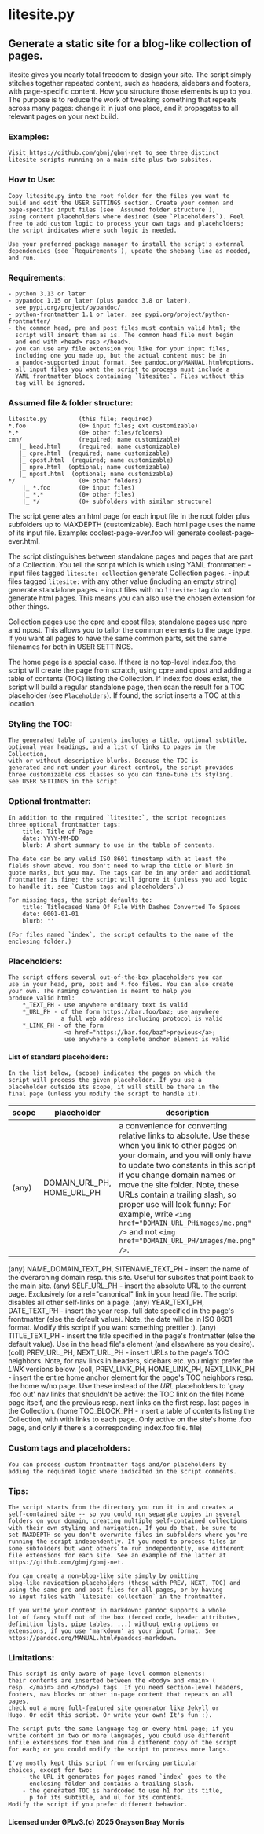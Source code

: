 # litesite.py

## Generate a static site for a blog-like collection of pages.

litesite gives you nearly total freedom to design your site. The
script simply stitches together repeated content, such as headers,
sidebars and footers, with page-specific content. How you structure
those elements is up to you. The purpose is to reduce the work of
tweaking something that repeats across many pages: change it in
just one place, and it propagates to all relevant pages on your
next build.

### Examples: 
    Visit https://github.com/gbmj/gbmj-net to see three distinct
    litesite scripts running on a main site plus two subsites.

### How to Use:
    Copy litesite.py into the root folder for the files you want to
    build and edit the USER SETTINGS section. Create your common and
    page-specific input files (see `Assumed folder structure`),
    using content placeholders where desired (see `Placeholders`). Feel
    free to add custom logic to process your own tags and placeholders;
    the script indicates where such logic is needed.

    Use your preferred package manager to install the script's external
    dependencies (see `Requirements`), update the shebang line as needed,
    and run.

### Requirements:
    - python 3.13 or later
    - pypandoc 1.15 or later (plus pandoc 3.8 or later),
      see pypi.org/project/pypandoc/
    - python-frontmatter 1.1 or later, see pypi.org/project/python-frontmatter/
    - the common head, pre and post files must contain valid html; the
      script will insert them as is. The common head file must begin
      and end with <head> resp </head>.
    - you can use any file extension you like for your input files,
      including one you made up, but the actual content must be in
      a pandoc-supported input format. See pandoc.org/MANUAL.html#options.
    - all input files you want the script to process must include a
      YAML frontmatter block containing `litesite:`. Files without this
      tag will be ignored.

### Assumed file & folder structure:
    litesite.py         (this file; required)
    *.foo               (0+ input files; ext customizable)
    *.*                 (0+ other files/folders)
    cmn/                (required; name customizable)
       |_ head.html     (required; name customizable)
       |_ cpre.html  (required; name customizable)
       |_ cpost.html  (required; name customizable)
       |_ npre.html  (optional; name customizable)
       |_ npost.html  (optional; name customizable)
    */                  (0+ other folders)
        |_ *.foo        (0+ input files)
        |_ *.*          (0+ other files)
        |_ */           (0+ subfolders with similar structure)

The script generates an html page for each input file in the root
folder plus subfolders up to MAXDEPTH (customizable). Each html
page uses the name of its input file. Example:
coolest-page-ever.foo will generate coolest-page-ever.html.

The script distinguishes between standalone pages and pages that
are part of a Collection. You tell the script which is which
using YAML frontmatter:
    - input files tagged `litesite: collection` generate Collection pages.
    - input files tagged `litesite:` with any other value (including
      an empty string) generate standalone pages.
    - input files with no `litesite:` tag do not generate html pages.
      This means you can also use the chosen extension for other things.

Collection pages use the cpre and cpost files; standalone pages
use npre and npost. This allows you to tailor the common elements
to the page type. If you want all pages to have the same common parts,
set the same filenames for both in USER SETTINGS.

The home page is a special case. If there is no top-level index.foo,
the script will create the page from scratch, using cpre and cpost
and adding a table of contents (TOC) listing the Collection. If
index.foo does exist, the script will build a regular standalone page,
then scan the result for a TOC placeholder (see `Placeholders`). If found,
the script inserts a TOC at this location.

### Styling the TOC:
    The generated table of contents includes a title, optional subtitle,
    optional year headings, and a list of links to pages in the Collection,
    with or without descriptive blurbs. Because the TOC is
    generated and not under your direct control, the script provides
    three customizable css classes so you can fine-tune its styling.
    See USER SETTINGS in the script.

### Optional frontmatter:
    In addition to the required `litesite:`, the script recognizes
    three optional frontmatter tags:
        title: Title of Page
        date: YYYY-MM-DD
        blurb: A short summary to use in the table of contents.

    The date can be any valid ISO 8601 timestamp with at least the
    fields shown above. You don't need to wrap the title or blurb in
    quote marks, but you may. The tags can be in any order and additional
    frontmatter is fine; the script will ignore it (unless you add logic
    to handle it; see `Custom tags and placeholders`.)

    For missing tags, the script defaults to:
        title: Titlecased Name Of File With Dashes Converted To Spaces
        date: 0001-01-01
        blurb: ''

    (For files named `index`, the script defaults to the name of the
    enclosing folder.)

### Placeholders:
    The script offers several out-of-the-box placeholders you can
    use in your head, pre, post and *.foo files. You can also create
    your own. The naming convention is meant to help you
    produce valid html:
        *_TEXT_PH - use anywhere ordinary text is valid
        *_URL_PH - of the form https://bar.foo/baz; use anywhere
                   a full web address including protocol is valid
        *_LINK_PH - of the form
                    <a href="https://bar.foo/baz">previous</a>;
                    use anywhere a complete anchor element is valid

#### List of standard placeholders:
    In the list below, (scope) indicates the pages on which the
    script will process the given placeholder. If you use a
    placeholder outside its scope, it will still be there in the
    final page (unless you modify the script to handle it).

|scope|placeholder|description|
|----|---------|---------------------------|
|(any)|DOMAIN_URL_PH, HOME_URL_PH| a convenience for converting relative links to absolute. Use these when you link to other pages on your domain, and you will only have to update two constants in this script if you change domain names or move the site folder. Note, these URLs contain a trailing slash, so proper use will look funny: For example, write `<img href="DOMAIN_URL_PHimages/me.png" />` and not `<img href="DOMAIN_URL_PH/images/me.png" />`.|
(any)   NAME_DOMAIN_TEXT_PH, SITENAME_TEXT_PH - insert the name
            of the overarching domain resp. this site. Useful for
            subsites that point back to the main site.
(any)   SELF_URL_PH - insert the absolute URL to the current page.
            Exclusively for a rel="canonical" link in your head file.
            The script disables all other self-links on a page.
(any)   YEAR_TEXT_PH, DATE_TEXT_PH - insert the year resp. full date
            specified in the page's frontmatter (else the default value).
            Note, the date will be in ISO 8601 format. Modify this
            script if you want something prettier :).
(any)   TITLE_TEXT_PH - insert the title specified in the page's
            frontmatter (else the default value). Use in the head file's
            <title></title> element (and elsewhere as you desire).
(coll)  PREV_URL_PH, NEXT_URL_PH - insert URLs to the page's TOC
            neighbors. Note, for nav links in headers, sidebars etc.
            you might prefer the _LINK_ versions below.
(coll,  PREV_LINK_PH, HOME_LINK_PH, NEXT_LINK_PH - insert the entire
home        anchor element for the page's TOC neighbors resp. the home
w/no        page. Use these instead of the _URL_ placeholders to 'gray
.foo        out' nav links that shouldn't be active: the TOC link on the
file)       home page itself, and the previous resp. next links on
            the first resp. last pages in the Collection.
(home   TOC_BLOCK_PH - insert a table of contents listing the Collection,
with        with links to each page. Only active on the site's home
.foo        page, and only if there's a corresponding index.foo file.
file)

### Custom tags and placeholders:
    You can process custom frontmatter tags and/or placeholders by
    adding the required logic where indicated in the script comments.

### Tips:
    The script starts from the directory you run it in and creates a
    self-contained site -- so you could run separate copies in several
    folders on your domain, creating multiple self-contained collections
    with their own styling and navigation. If you do that, be sure to
    set MAXDEPTH so you don't overwrite files in subfolders where you're
    running the script independently. If you need to process files in
    some subfolders but want others to run independently, use different
    file extensions for each site. See an example of the latter at
    https://github.com/gbmj/gbmj-net.

    You can create a non-blog-like site simply by omitting
    blog-like navigation placeholders (those with PREV, NEXT, TOC) and
    using the same pre and post files for all pages, or by having
    no input files with `litesite: collection` in the frontmatter.

    If you write your content in markdown: pandoc supports a whole
    lot of fancy stuff out of the box (fenced code, header attributes,
    definition lists, pipe tables, ...) without extra options or
    extensions, if you use 'markdown' as your input format. See
    https://pandoc.org/MANUAL.html#pandocs-markdown.

### Limitations:
    This script is only aware of page-level common elements:
    their contents are inserted between the <body> and <main> (
    resp. </main> and </body>) tags. If you need section-level headers,
    footers, nav blocks or other in-page content that repeats on all pages,
    check out a more full-featured site generator like Jekyll or
    Hugo. Or edit this script. Or write your own! It's fun :).

    The script puts the same language tag on every html page; if you
    write content in two or more languages, you could use different
    infile extensions for them and run a different copy of the script
    for each; or you could modify the script to process more langs.

    I've mostly kept this script from enforcing particular
    choices, except for two:
        - the URL it generates for pages named `index` goes to the
          enclosing folder and contains a trailing slash.
        - the generated TOC is hardcoded to use h1 for its title,
          p for its subtitle, and ul for its contents.
    Modify the script if you prefer different behavior.

#### Licensed under GPLv3.(c) 2025 Grayson Bray Morris